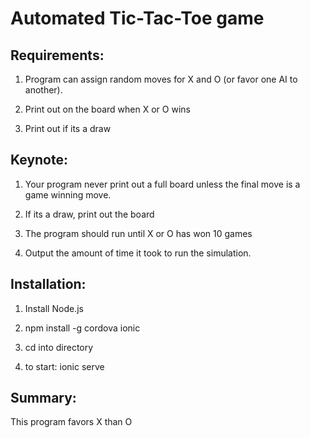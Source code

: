 Automated Tic-Tac-Toe game
======================


Requirements:
--------------
1. Program can assign random moves for X and O (or favor one AI to another).

2. Print out on the board when X or O wins

3. Print out if its a draw


Keynote:
--------------
1. Your program never print out a full board unless the final move is a game winning move. 

2. If its a draw, print out the board

3. The program should run until X or O has won 10 games

4. Output the amount of time it took to run the simulation.


Installation:
-----------------
1. Install Node.js

2. npm install -g cordova ionic	

3. cd into directory

4. to start: ionic serve


Summary:
---------------
This program favors X than O